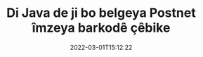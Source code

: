 ---
############################# Static ############################
layout: "auto-gen-signature"
date: 2022-03-01T15:12:22
draft: false
operation: Sign
signaturetype: Barcode
codetype: Postnet
fileformat: Ppsm
productName: Java
lang: ku
productCode: java
otherformats: pdf doc docx docm dot dotm dotx odt ott rtf xls xlsx xlsm xlsb csv ods ots xltx xltm ppt pptx pps ppsx odp otp potx potm pptm ppsm png jpg bmp gif tiff svg webp wmf
breadcrumb: Put  Barcode signature on Ppsm for Java

############################# Head ############################
head_title: "eSign Ppsm belgeya bi Postnet Barcode di Java"
head_description: "Îmzeya barkodê ya Postnet biafirîne û bi çend rêzikên kodê bi Java li ser belgeya Ppsm biafirîne. Ji bo îmzekirina cûrbecûr formatên pelan API-ya Îmzekirina Belgeya GroupDocs bikar bînin."

############################# Header ############################
title: "Di Java de ji bo belgeya Postnet îmzeya barkodê çêbike"
description: "Belgeyên karsaziya xwe yên {{Pelformat}} bi Postnet Barkodê îmze bikin. Bi çend rêzikên kodê re zû û bi hêsanî îmzeya Barkodê biafirînin da ku vebijarkên îmzekirinê saz bikin."
bg_image: "https://cms.admin.containerize.com/templates/aspose/App_Themes/V3/images/bg/header1.png"
bg_overlay: false
button:
    enable: true

############################# SubMenu ############################
submenu:
    enable: true

    left:
        img_alt: "GroupDocs.Signature for Java"
        image: "https://cms.admin.containerize.com/templates/groupdocs/images/product-logos/90x90-noborder/groupdocs-signature-java.png"
        product: "GroupDocs.Signature"
        platform: "Java"



############################# About ############################
about:
    enable: true
    title: "Derbarê GroupDocs.Signature for Java API-ya îmzeyên barkodê."
    content: |
        [GroupDocs.Signature for Java](https://products.groupdocs.com/signature/java/) APIyek bilez û hêsan e ku ji bo birêvebirina e-îmzakirina belgeyên dîjîtal bi karanîna cûreyên barkodê yên wekî UPCA, UPCE, EAN13, EAN14, Code39, Code39Extended, Code128, Codabar, Postnet, ISBN. , ITF14 û gelekên din. Xerîdar dikarin bi hêsanî Barkodên ku nivîsa pêwîst peyda dikin biafirînin û wan bixin ser PDF, Belgeyên Microsoft Office Words, pirtûkên xebatê yên Microsoft Office Excel, pêşandanên MS PowerPoint, pelên Adobe Photoshop û formên cûda yên wêneyê. Barkodên ku di belgeyan de têne danîn dikarin bêne nûve kirin, lêgerîn, verastkirin, jêbirin an pêşdîtin. Digel vê yekê, xwerûkirina barkodê tê piştgirî kirin.
    

############################# Steps ############################
steps:
    enable: true
    title_left: "Gavên îmzekirina Ppsm bi Barcode di Java de"
    content_left: |
        [GroupDocs.Signature for Java](https://products.groupdocs.com/signature/java/) îmzakirina belgeyên Ppsm bi îmzeyên Barcode zû û bi hêsanî peyda dike.
        
        * Nimûneyek ji çîna îmzayê biafirîne ku pelê {{Pelformat}} pêşkêş dike ku divê wekî rêyek an herikîna bîranînê were îmzekirin
        * Dersa SignOptions destnîşan bikin û hemî daneyên daxwazkirî bicîh bikin.
        * Rêbaza Signature.Sign() vexwend ku derana pelê {{Pelformat}} an jî herikîna bîrê derbas dike

    title_right: " Pêdiviyên Sîstemê"
    content_right: |
        GroupDocs.Signature for Java li ser hemî platform û pergalên xebitandinê yên sereke têne piştgirî kirin. Berî ku hûn koda jêrîn bicîh bikin, ji kerema xwe pê ewle bibin ku we şertên jêrîn li ser pergala we hatine saz kirin.

        * Pergalên xebitandinê: Microsoft Windows, Linux, MacOS
        * Jîngehên pêşkeftinê: NetBeans, Intellij IDEA, Eclipse, etc.
        * Java runtime: J2SE 6.0 and above
        * Nûtirîn GroupDocs.Signature for Java ji [Maven](https://repository.groupdocs.com/webapp/#/artifacts/browse/tree/General/repo/com/groupdocs/groupdocs-signature) bistînin
         
    code: |
        ```java    
                
        // Set up input Ppsm file
        String filePath = "input.ppsm";
        // Set up output file
        String outputFilePath = "output.ppsm";

        // Instantiate Signature for input file
        Signature signature = new Signature(filePath);

        // create barcode option with predefined barcode text
        BarcodeSignOptions options = new BarcodeSignOptions("John Smith");

        // setup Barcode encoding type
        options.setEncodeType(BarcodeTypes.Postnet);

        // set signature position
        options.setLeft(50);
        options.setTop(50);
        options.setWidth(200);
        options.setHeight(50);

        // sign Ppsm document
        SignResult result = signature.sign(outputFilePath, options);

        ```

############################# Demos ############################
demos:
    enable: true
    title: "Îmzekirina belgeyên {{Pelformat}} bi Barcode Demoya Zindî"
    content: |
       Naha bi serdana malpera [GroupDocs.Signature App](https://products.groupdocs.app/signature/family) pelê Ppsm bi îmzeyên cihêreng îmze bikin. Demoya serhêl a belaş li benda we ye.

        
############################# About Formats ############################
about_formats:
    enable: true
    format:
        # format loop
        - icon: "fas fa-barcode"
          title: "About Postnet Barcode"
          content: |
            POSTNET (Teknîka kodkirina hejmarî ya posteyê) sembolek barkodê ye ku ji hêla Karûbarê Posta Dewletên Yekbûyî ve tê bikar anîn da ku di rêvekirina nameyê de arîkar bike.
          characterset: |
             Reqemên hejmarî (0-9).
          textcapacity: |
             Heta 11 tîpan.
          image: |
             iVBORw0KGgoAAAANSUhEUgAAACcAAAAjCAYAAAAXMhMjAAAAAXNSR0IArs4c6QAAAARnQU1BAACxjwv8YQUAAAAJcEhZcwAADsMAAA7DAcdvqGQAAACeSURBVFhH7c7BCkMxEELR/P9Pp1LoRrCXpi4Cbw5kIRKZtS82x52a407Ncae+HrfWer8Pyr+i/3NcQv/nuIT+z3EJ/X/Ocf9mlxuhsXZ2uREaa2eXG6Gxdna5ERprZ5cbobF2drkRGmtnlxuhsXZ2uREaa2eXG6Gxdna5ERprZ5cbobF2drkRGmtnlxuhsXZ2ubnAHHdqjjt18XF7vwDevzbHqsQWPwAAAABJRU5ErkJggg==

          link: ""

############################# More Formats ############################
more_formats:
    enable: true
    title: "Îmzeyên din ên piştgirî yên Barcode ji bo Java"
    content: |
        "Her weha hûn dikarin {{Pelformat}} bi celebên din ên îmzayê re îmze bikin. Ji kerema xwe lîsteya jêrîn bibînin."
    format: 
        
       
back_to_top:
    enable: true
---